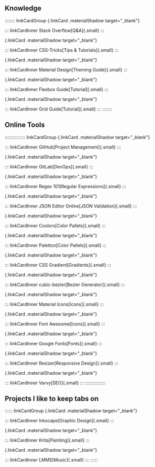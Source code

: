 ## Knowledge

:::::::: linkCardGroup
[](https://stackoverflow.com/users/2887850/){.linkCard .materialShadow target="_blank"}

::: linkCardInner
Stack Overflow[Q&A]{.small}
:::

[](https://css-tricks.com/){.linkCard .materialShadow target="_blank"}

::: linkCardInner
CSS-Tricks[Tips & Tutorials]{.small}
:::

[](https://material.io/collections/getting-started/#){.linkCard .materialShadow target="_blank"}

::: linkCardInner
Material Design[Theming Guide]{.small}
:::

[](https://css-tricks.com/snippets/css/a-guide-to-flexbox/){.linkCard .materialShadow target="_blank"}

::: linkCardInner
Flexbox Guide[Tutorial]{.small}
:::

[](https://css-tricks.com/snippets/css/complete-guide-grid/){.linkCard .materialShadow target="_blank"}

::: linkCardInner
Grid Guide[Tutorial]{.small}
:::
::::::::

## Online Tools

:::::::::::::::: linkCardGroup
[](https://github.com/){.linkCard .materialShadow target="_blank"}

::: linkCardInner
GitHub[Project Management]{.small}
:::

[](https://gitlab.com/spideyclick){.linkCard .materialShadow target="_blank"}

::: linkCardInner
GitLab[DevOps]{.small}
:::

[](https://regex101.com/){.linkCard .materialShadow target="_blank"}

::: linkCardInner
Regex 101[Regular Expressions]{.small}
:::

[](https://jsoneditoronline.org/){.linkCard .materialShadow target="_blank"}

::: linkCardInner
JSON Editor Online[JSON Validation]{.small}
:::

[](https://coolors.co/app/){.linkCard .materialShadow target="_blank"}

::: linkCardInner
Coolors[Color Pallets]{.small}
:::

[](http://paletton.com/){.linkCard .materialShadow target="_blank"}

::: linkCardInner
Paletton[Color Pallets]{.small}
:::

[](https://cssgradient.io/){.linkCard .materialShadow target="_blank"}

::: linkCardInner
CSS Gradient[Gradients]{.small}
:::

[](https://cubic-bezier.com/){.linkCard .materialShadow target="_blank"}

::: linkCardInner
cubic-bezier[Bezier Generator]{.small}
:::

[](https://material.io/resources/icons/){.linkCard .materialShadow target="_blank"}

::: linkCardInner
Material Icons[Icons]{.small}
:::

[](https://fontawesome.com/icons?d=gallery){.linkCard .materialShadow target="_blank"}

::: linkCardInner
Font Awesome[Icons]{.small}
:::

[](https://fonts.google.com/){.linkCard .materialShadow target="_blank"}

::: linkCardInner
Google Fonts[Fonts]{.small}
:::

[](https://material.io/resources/resizer/){.linkCard .materialShadow target="_blank"}

::: linkCardInner
Resizer[Responsive Design]{.small}
:::

[](https://varvy.com/mobile/){.linkCard .materialShadow target="_blank"}

::: linkCardInner
Varvy[SEO]{.small}
:::
::::::::::::::::

## Projects I like to keep tabs on

:::::: linkCardGroup
[](https://inkscape.org/){.linkCard .materialShadow target="_blank"}

::: linkCardInner
Inkscape[Graphic Design]{.small}
:::

[](https://krita.org/){.linkCard .materialShadow target="_blank"}

::: linkCardInner
Krita[Painting]{.small}
:::

[](https://lmms.io/){.linkCard .materialShadow target="_blank"}

::: linkCardInner
LMMS[Music]{.small}
:::
::::::
